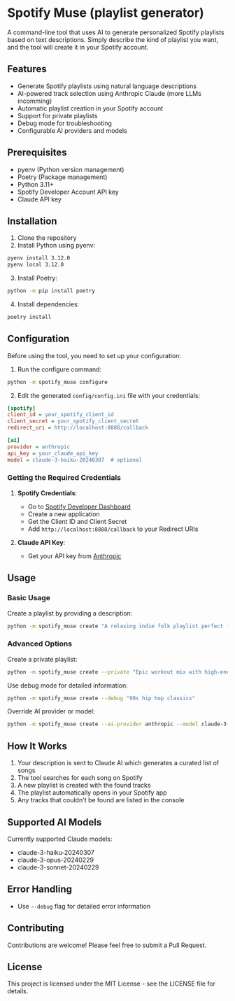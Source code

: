# Spotify Muse (playlist generator)

A command-line tool that uses AI to generate personalized Spotify playlists based on text descriptions. Simply describe the kind of playlist you want, and the tool will create it in your Spotify account.

## Features

- Generate Spotify playlists using natural language descriptions
- AI-powered track selection using Anthropic Claude (more LLMs incomming)
- Automatic playlist creation in your Spotify account
- Support for private playlists
- Debug mode for troubleshooting
- Configurable AI providers and models

## Prerequisites

- pyenv (Python version management)
- Poetry (Package management)
- Python 3.11+
- Spotify Developer Account API key
- Claude API key

## Installation

1. Clone the repository
2. Install Python using pyenv:
```bash
pyenv install 3.12.0
pyenv local 3.12.0
```
3. Install Poetry:
```bash
python -m pip install poetry
```
4. Install dependencies:
```bash
poetry install
```

## Configuration

Before using the tool, you need to set up your configuration:

1. Run the configure command:
```bash
python -m spotify_muse configure
```

2. Edit the generated `config/config.ini` file with your credentials:
```ini
[spotify]
client_id = your_spotify_client_id
client_secret = your_spotify_client_secret
redirect_uri = http://localhost:8888/callback

[ai]
provider = anthropic
api_key = your_claude_api_key
model = claude-3-haiku-20240307  # optional
```

### Getting the Required Credentials

1. **Spotify Credentials**:
   - Go to [Spotify Developer Dashboard](https://developer.spotify.com/dashboard)
   - Create a new application
   - Get the Client ID and Client Secret
   - Add `http://localhost:8888/callback` to your Redirect URIs

2. **Claude API Key**:
   - Get your API key from [Anthropic](https://www.anthropic.com)

## Usage

### Basic Usage

Create a playlist by providing a description:

```bash
python -m spotify_muse create "A relaxing indie folk playlist perfect for a rainy Sunday morning"
```

### Advanced Options

Create a private playlist:
```bash
python -m spotify_muse create --private "Epic workout mix with high-energy electronic music"
```

Use debug mode for detailed information:
```bash
python -m spotify_muse create --debug "90s hip hop classics"
```

Override AI provider or model:
```bash
python -m spotify_muse create --ai-provider anthropic --model claude-3-opus-20240229 "Jazz fusion from the 70s"
```

## How It Works

1. Your description is sent to Claude AI which generates a curated list of songs
2. The tool searches for each song on Spotify
3. A new playlist is created with the found tracks
4. The playlist automatically opens in your Spotify app
5. Any tracks that couldn't be found are listed in the console

## Supported AI Models

Currently supported Claude models:
- claude-3-haiku-20240307
- claude-3-opus-20240229
- claude-3-sonnet-20240229

## Error Handling

- Use `--debug` flag for detailed error information

## Contributing

Contributions are welcome! Please feel free to submit a Pull Request.

## License

This project is licensed under the MIT License - see the LICENSE file for details.